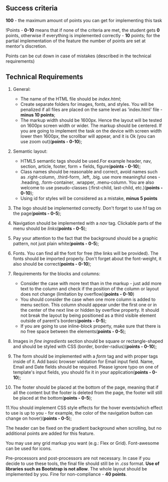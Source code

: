 
## Success criteria

**100** - the maximum amount of points you can get for implementing this task

!Points - **0-10** means that if none of the criteria are met, the student gets **0** points, otherwise if everything is implemented correctly - **10** points; for the partial implementation of the feature the number of points are set at mentor's discretion.

Points can be cut down in case of mistakes (described in the technical requirements)

## Technical Requirements

1. General:
    - The name of the HTML file should be *index.html*;
    - Create separate folders for images, fonts, and styles. You will be penalized if all files are placed on the same level as 'index.html' file - **minus 10 points**;
    - The markup width should be 1600px. Hence the layout will be tested on 1600px screen width or wider. The markup should be centered. If you are going to implement the task on the device with screen width lower then 1600px, the scrollbar will appear, and it is Ok (you can use zoom out)(**points - 0-10**);

2. Semantic layout:
	 - HTML5 semantic tags should be used.For example header, nav, section, article, footer, form + fields, figure(**points - 0-10**);
	 - Class names should be reasonable and correct, avoid names such as .right-column, .third-form, .left, .big. use more meaningful ones - .heading, .form-container, .wrapper, .menu-column. You are also welcome to use pseudo-classes (:first-child, last-child, etc.)(**points - 0-10**);
	 - Using id for styles will be considered as a mistake, **minus 5 points**

3. The logo should be implemented correctly. Don't forget to use *h1* tag on the page(**points - 0-5**);

4. Navigation should be implemented with a *nav* tag. Clickable parts of the menu should be *links*(**points - 0-5**);

5. Pay your attention to the fact that the background should be a graphic pattern, not just plain white(**points - 0-5**);

6. Fonts. You can find all the font for free (the links will be provided). The fonts should be imported properly. Don't forget about the font-weight, it also should be correct(**points - 0-10**);

7. Requirements for the blocks and columns:
	 - Consider the case with more text than in the markup - just add more text to the column and check if the position of the column or layout does not change (limitation by overflow)(**points - 0-10**)
	 - You should consider the case when one more column is added to menu section. This column should appear under the first one or in the center of the next line or hidden by overflow property. It should not break the layout by being positioned as a third visible element outside of parent's borders(**points - 0-5**);
	 - If you are going to use inline-block property, make sure that there is no free space between the elements(**points - 0-5**);

8. Images in *fine ingredients* section should be square or rectangle-shaped and should be styled with CSS (border, border-radius)(**points - 0-10**);

9. The form should be implemented with a *form* tag and with proper tags inside of it. Add basic browser validation for Email input field. Name, Email and Date fields should be required. Please ignore typo on one of template's input fields, you should fix it in your application(**points - 0-10**);

10. The footer should be placed at the bottom of the page, meaning that if all the content but the footer is deleted from the page, the footer will still be placed at the bottom(**points - 0-5**);

11.You should implement CSS style effects for the hover events(which effect to use is up to you - for example, the color of the navigation button can change on hover)(**points - 0-5**);

The header can be fixed on the gradient background when scrolling, but no additional points are added for this feature.

You may use any grid markup you want (e.g.: Flex or Grid). Font-awesome can be used for icons.

Pre-processors and post-processors are not necessary. In case if you decide to use these tools, the final file should still be in *.css* format. **Use of libraries such as Bootstrap is not allow**. The whole layout should be implemented by you. Fine for non-compliance - **40 points**.
